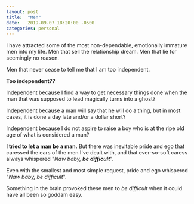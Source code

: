 ```yaml
---
layout: post
title:  "Men"
date:   2019-09-07 18:20:00 -0500
categories: personal
---
```

I have attracted some of the most non-dependable, emotionally immature men into my life. Men that sell the relationship dream. Men that lie for seemingly no reason. 

Men that never cease to tell me that I am too independent. 

**Too independent??**

Independent because I find a way to get necessary things done when the man that was supposed to lead magically turns into a ghost?

Independent because a man will say that he will do a thing, but in most cases, it is done a day late and/or a dollar short?

Independent because I do not aspire to raise a boy who is at the ripe old age of what is considered a man?

**I tried to let a man be a man.** 
But there was inevitable pride and ego that caressed the ears of the men I've dealt with, and that ever-so-soft caress always whispered "*Naw baby,* ***be difficult***".

Even with the smallest and most simple request, pride and ego whispered "*Naw baby, be difficult*".

Something in the brain provoked these men to *be difficult* when it could have all been so goddam easy.




